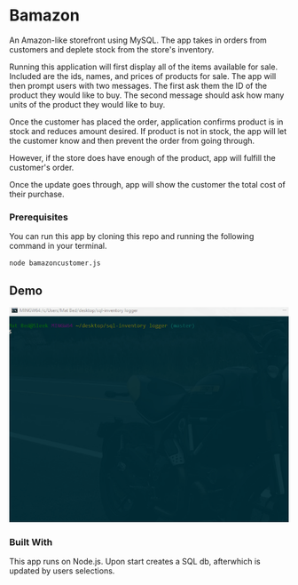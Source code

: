 # Bamazon

An Amazon-like storefront using MySQL. The app takes in orders from customers and deplete stock from the store's inventory.

Running this application will first display all of the items available for sale. Included are the ids, names, and prices of products for sale.
The app will then prompt users with two messages.
The first ask them the ID of the product they would like to buy.
The second message should ask how many units of the product they would like to buy.

Once the customer has placed the order, application confirms product is in stock and reduces amount desired.
If product is not in stock, the app will let the customer know and then prevent the order from going through.

However, if the store does have enough of the product, app will fulfill the customer's order.

Once the update goes through, app will show the customer the total cost of their purchase.

### Prerequisites
You can run this app by cloning this repo and running the following command in your terminal. 

```
node bamazoncustomer.js
```


## Demo
![app screenshot](SQLInventoryLoggerGIF.gif)


### Built With
This app runs on Node.js. 
Upon start creates a SQL db, afterwhich is updated by users selections. 